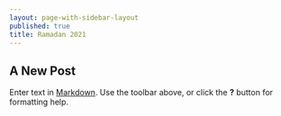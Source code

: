 ```yaml
---
layout: page-with-sidebar-layout
published: true
title: Ramadan 2021
---
```

## A New Post

Enter text in [Markdown](http://daringfireball.net/projects/markdown/). Use the toolbar above, or click the **?** button for formatting help.
